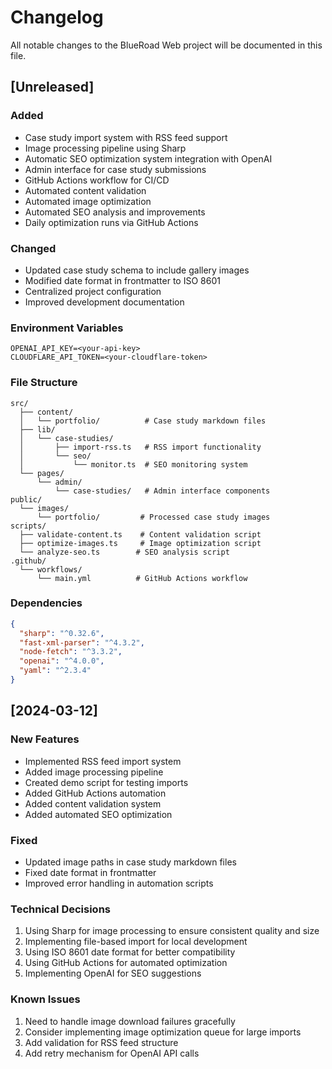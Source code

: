 # Changelog

All notable changes to the BlueRoad Web project will be documented in this file.

## [Unreleased]

### Added

- Case study import system with RSS feed support
- Image processing pipeline using Sharp
- Automatic SEO optimization system integration with OpenAI
- Admin interface for case study submissions
- GitHub Actions workflow for CI/CD
- Automated content validation
- Automated image optimization
- Automated SEO analysis and improvements
- Daily optimization runs via GitHub Actions

### Changed

- Updated case study schema to include gallery images
- Modified date format in frontmatter to ISO 8601
- Centralized project configuration
- Improved development documentation

### Environment Variables

```shell
OPENAI_API_KEY=<your-api-key>
CLOUDFLARE_API_TOKEN=<your-cloudflare-token>
```

### File Structure

```text
src/
  ├── content/
  │   └── portfolio/          # Case study markdown files
  ├── lib/
  │   └── case-studies/
  │       ├── import-rss.ts   # RSS import functionality
  │       └── seo/
  │           └── monitor.ts  # SEO monitoring system
  └── pages/
      └── admin/
          └── case-studies/   # Admin interface components
public/
  └── images/
      └── portfolio/         # Processed case study images
scripts/
  ├── validate-content.ts    # Content validation script
  ├── optimize-images.ts     # Image optimization script
  └── analyze-seo.ts        # SEO analysis script
.github/
  └── workflows/
      └── main.yml          # GitHub Actions workflow
```

### Dependencies

```json
{
  "sharp": "^0.32.6",
  "fast-xml-parser": "^4.3.2",
  "node-fetch": "^3.3.2",
  "openai": "^4.0.0",
  "yaml": "^2.3.4"
}
```

## [2024-03-12]

### New Features

- Implemented RSS feed import system
- Added image processing pipeline
- Created demo script for testing imports
- Added GitHub Actions automation
- Added content validation system
- Added automated SEO optimization

### Fixed

- Updated image paths in case study markdown files
- Fixed date format in frontmatter
- Improved error handling in automation scripts

### Technical Decisions

1. Using Sharp for image processing to ensure consistent quality and size
2. Implementing file-based import for local development
3. Using ISO 8601 date format for better compatibility
4. Using GitHub Actions for automated optimization
5. Implementing OpenAI for SEO suggestions

### Known Issues

1. Need to handle image download failures gracefully
2. Consider implementing image optimization queue for large imports
3. Add validation for RSS feed structure
4. Add retry mechanism for OpenAI API calls
